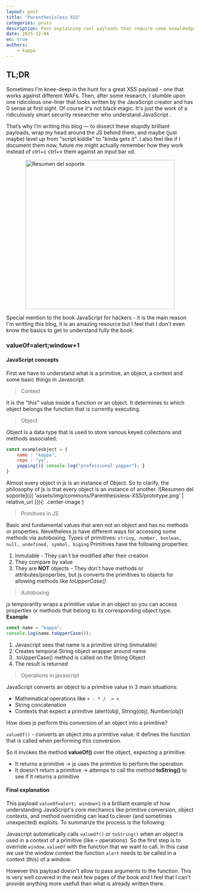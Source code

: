```yaml
---
layout: post
title: "Parenthesisless XSS"
categories: posts
description: Post explaining cool payloads that require some knowldedge of JS
date: 2025-12-04 
en: true
authors: 
    - kappa
---
```


## TL;DR

Sometimes I'm knee-deep in the hunt for a great XSS payload - one that works against different WAFs. Then, after some research, I stumble upon one ridicolous one-liner that looks written by the JavaScript creator and has 0 sense at first sight.
Of course it's not black magic. It's just the work of a ridiculously smart security researcher who understand JavaScript .

That’s why I’m writing this blog — to dissect these stupidly brilliant payloads, wrap my head around the JS behind them, and maybe (just maybe) level up from "script kiddie" to "kinda gets it". I also feel like if I document them now, future me might actually remember how they work instead of ctrl+c ctrl+v them against an input bar xd.

<img src="{{ 'assets/img/commons/Parenthesisless-XSS/catmeme.png' | relative_url }}" alt="Resumen del soporte" class="center-image" style="width: 400px; height: 400px;display: block;
  margin: 0 auto;" />

Special mention to the book JavaScript for hackers - it is the main reason I'm writting this blog, it is an amazing resource but I feel that I don't even know the basics to get to understand fully the book. 

### valueOf=alert;window+1

#### JavaScript concepts

First we have to understand what is a primitive, an object, a context and some basic things in Javascript.

> Context

It is the "this" value inside a function or an object. It determines to which object belongs the function that is currently executing.

> Object

Object is a data type that is used to store various keyed collections and methods associated.
```javascript
const exampleobject = {
    name : "kappa",
    repo : "ya",
    yapping(){ console.log("professional yapper"); }
}
```

Almost every object in js is an instance of Object. So to clarify, the philosophy of js is that every object is an instance of another.
![Resumen del soporte]({{ 'assets/img/commons/Parenthesisless-XSS/prototype.png' | relative_url }}){: .center-image }

> Primitives in JS

Basic and fundamental values that aren not an object and has no methods or properties. Nevetheless js have different ways for accessing some methods via autoboxing.
Types of primitives: `string, number, boolean, null, undefined, symbol, biging`
Primitives have the following properties:
1. Inmutable - They can't be modified after their creation
2. They compare by value
3. They are **NOT** objects - They don't have methods or attributes/properties, but js converts the primitives to objects for allowing methods like *toUpperCase()*

> Autoboxing

js temporarilty wraps a primitive value in an object so you can access properties or methods that belong to its corresponding object type. 
**Example**
```js
const name = "kappa";
console.log(name.toUpperCase()); 
```
1. Javascript sees that name is a primitive string (inmutable)
2. Creates temporal String object wrapper around name
3. .toUpperCase() method is called on the String Object
4. The result is returned

> Operations in javascript

JavaScript converts an object to a primitive value in 3 main situations:
- Mathematical operations like `+ - * /  > <`
- String concatenation
- Contexts that expect a primitive (alert(obj), String(obj), Number(obj))

How does js perform this conversion of an object into a primitive?

`valueOf()` - converts an object into a primitive value. It defines the function that is called when performing this conversion.

So it invokes the method **valueOf()** over the object, expecting a primitive.
- It returns a primitive -> js uses the primitive to perform the operation
- It doesn't return a primitive -> attemps to call the method **toString()** to see if it returns a primitive

#### Final explanation

This payload ``valueOf=alert; window+1`` is a brilliant example of how understanding JavaScript's core mechanics like primitive conversion, object contexts, and method overriding can lead to clever (and sometimes unexpected) exploits. To summarize the process is the following:

Javascript automatically calls `valueOf()` or `toString()` when an object is used in a context of a primitive (like `+` operations). So the first step is to override `window.valueOf` with the function that we want to call. In this case we use the window context the function `alert` needs to be called in a context (this) of a window.

However this payload doesn't allow to pass arguments to the function. This is very well covered in the next few pages of the book and I feel that I can't provide anything more usefull than what is already written there. 